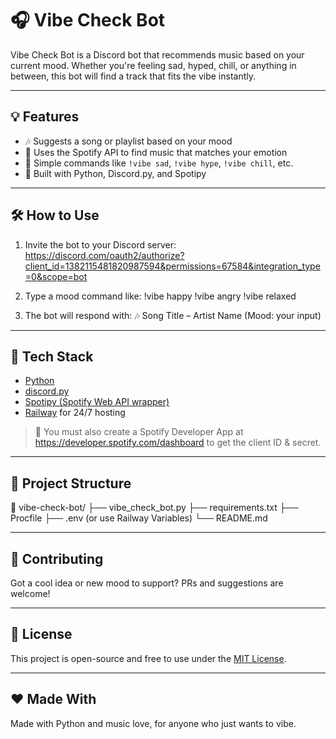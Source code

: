 # 🎧 Vibe Check Bot

Vibe Check Bot is a Discord bot that recommends music based on your current mood. Whether you're feeling sad, hyped, chill, or anything in between, this bot will find a track that fits the vibe instantly.

---

## 💡 Features

- 🎶 Suggests a song or playlist based on your mood
- 🧠 Uses the Spotify API to find music that matches your emotion
- 💬 Simple commands like `!vibe sad`, `!vibe hype`, `!vibe chill`, etc.
- 🤖 Built with Python, Discord.py, and Spotipy

---

## 🛠️ How to Use

1. Invite the bot to your Discord server: https://discord.com/oauth2/authorize?client_id=1382115481820987594&permissions=67584&integration_type=0&scope=bot
2. Type a mood command like:
!vibe happy
!vibe angry
!vibe relaxed


3. The bot will respond with:
🎶 Song Title – Artist Name (Mood: your input)

---

## 🚀 Tech Stack

- [Python](https://www.python.org/)
- [discord.py](https://github.com/Rapptz/discord.py)
- [Spotipy (Spotify Web API wrapper)](https://spotipy.readthedocs.io/)
- [Railway](https://railway.app/) for 24/7 hosting



> 🎵 You must also create a Spotify Developer App at https://developer.spotify.com/dashboard to get the client ID & secret.

---

## 📂 Project Structure

📁 vibe-check-bot/
├── vibe_check_bot.py
├── requirements.txt
├── Procfile
├── .env (or use Railway Variables)
└── README.md

---

## 🤝 Contributing

Got a cool idea or new mood to support? PRs and suggestions are welcome!

---

## 📜 License

This project is open-source and free to use under the [MIT License](LICENSE).

---

## ❤️ Made With

Made with Python and music love, for anyone who just wants to vibe.

